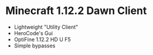 # Minecraft 1.12.2 Dawn Client

* Lightweight "Utility Client"
* HeroCode's Gui
* OptiFine 1.12.2 HD U F5
* Simple bypasses